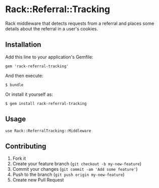 # Rack::Referral::Tracking

Rack middleware that detects requests from a referral and places some details
about the referral in a user's cookies.

## Installation

Add this line to your application's Gemfile:

    gem 'rack-referral-tracking'

And then execute:

    $ bundle

Or install it yourself as:

    $ gem install rack-referral-tracking

## Usage

    use Rack::ReferralTracking::Middleware

## Contributing

1. Fork it
2. Create your feature branch (`git checkout -b my-new-feature`)
3. Commit your changes (`git commit -am 'Add some feature'`)
4. Push to the branch (`git push origin my-new-feature`)
5. Create new Pull Request
